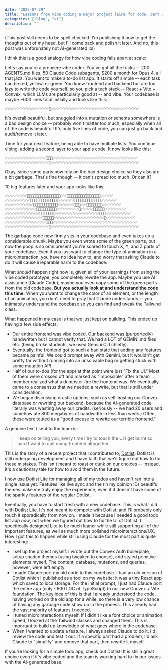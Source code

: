 ```yaml
---
date: "2025-07-29"
title: "Lessons from vibe coding a major project [LLMs for code, part 1]"
categories: ["blog", "ai"]
description: ""
---
```


(This post still needs to be spell checked. I'm publishing it now to get the thoughts out of my head, but I'll come back and polish it later. And no, this post was unforunately not AI-generated lol)

I think this is a good analogy for how vibe coding falls apart at scale:

Let's say you're a premiere vibe coder. You've got all the tricks -- 200 AGENTS.md files, 50 Claude Code subagents, $200 a month for Opus 4, all that jazz. You want to make a to-do list app. It starts off simple -- each task can be red, yellow, or green. You know frontend and backend but are too lazy to write the code yourself, so you pick a tech stack -- React + Vite + Convex, which LLMs are particularly good at -- and vibe. Your codebase is maybe ~600 lines total initially and looks like this:
```
✅✅✅✅✅✅✅✅✅✅✅✅✅✅💩✅✅✅✅✅✅✅✅✅✅✅✅✅✅✅✅✅✅✅✅✅✅✅✅✅✅✅✅
```
It's overall beautiful, but snuggled into a mutation or schema somewhere is a bad design choice -- probably won't matter too much, especially when all of the code is beautiful! It's only five lines of code, you can just go back and audit/remove it later.

Time for your next feature, being able to have multiple lists. You continue vibing, adding a second layer to your app's code. It now looks like this:
```
✅✅✅✅✅✅✅✅✅✅✅✅✅💩💩💩✅✅✅✅✅✅✅✅✅✅✅✅✅✅✅✅✅✅✅✅✅✅✅✅✅✅✅
✅✅✅✅✅✅✅✅✅✅✅✅✅✅💩✅✅✅✅✅✅✅✅✅✅✅✅✅✅✅✅✅✅✅✅✅✅✅✅✅✅✅✅
```
Okay, since some parts now rely on the bad design choice so they also are a bit garbage. That's fine though -- it can't spread too much. Or can it?

10 big features later and your app looks like this:
```
✅✅✅✅✅✅✅💩💩💩💩💩💩💩💩💩💩💩💩💩💩💩✅✅💩💩💩💩💩💩💩💩💩💩💩💩💩💩💩✅✅✅✅
✅✅✅✅✅✅✅✅💩💩💩💩💩💩💩💩💩💩💩💩💩✅✅✅✅💩💩💩💩💩💩💩💩💩💩💩💩💩✅✅✅✅✅
✅✅✅✅✅✅✅✅✅💩💩💩💩💩💩💩💩💩💩💩✅✅✅✅✅💩💩💩✅✅💩💩💩💩💩💩💩✅✅✅✅✅✅
✅✅✅✅✅✅✅✅✅✅💩💩💩💩💩💩💩💩💩✅✅✅✅✅✅✅💩✅✅✅✅💩💩💩💩💩✅✅✅✅✅✅✅
✅✅✅✅✅✅✅✅✅✅✅💩💩💩💩💩💩💩✅✅✅✅✅✅✅✅✅✅✅✅✅✅💩💩💩✅✅✅✅✅✅✅✅
✅✅✅✅✅✅✅✅✅✅✅✅💩💩💩💩💩✅✅✅✅✅✅✅✅✅✅✅✅✅✅✅✅💩✅✅✅✅✅✅✅✅✅
✅✅✅✅✅✅✅✅✅✅✅✅✅💩💩💩✅✅✅✅✅✅✅✅✅✅✅✅✅✅✅✅✅✅✅✅✅✅✅✅✅✅✅
✅✅✅✅✅✅✅✅✅✅✅✅✅✅💩✅✅✅✅✅✅✅✅✅✅✅✅✅✅✅✅✅✅✅✅✅✅✅✅✅✅✅✅
```
The garbage code now firmly sits in your codebase and even takes up a considerable chunk. Maybe you even wrote some of the green parts, but now the poop is so omnipresent you're scared to touch X, Y, and Z parts of your codebase. Even if you just want to change the type of animation in a microinteraction, you have no idea how to, and worry that asking Claude to do it will cause irreparable harm to the codebase.

What *should* happen right now is, given all of your learnings from using the vibe coded prototype, you completely rewrite the app. Maybe you use AI assistance (Claude Code), maybe you even copy some of the green parts from the old codebase. **But you actually look at and understand the code this time.** When you want to change the color of an element, or the length of an animation, you don't need to pray that Claude understands -- you intimately understand the codebase so you can find and tweak the Tailwind class.

What happened in *my* case is that we just kept on building. This ended up having a few side effects:
* Our entire frontend was vibe coded. Our backend was (purportedly) handwritten but I cannot verify that. We had a LOT of GEMINI.md files etc. (being broke students, we used Gemini CLI chiefly).
* Eventually, the frontend got to such a bad state that adding any features became painful. We could prompt away with Gemini, but it wouldn't get pretty far without running into an unsolvable bug or getting stuck with some mutation API.
* Half of our to-dos (for the app) at that point were just "Fix the UI." Most of them were crossed off and marked as "Impossible" after a team member realized what a dumpster fire the frontend was. We eventually came to a consensus that we needed a rewrite, but that is still under consideration.
* We began discussing drastic options, such as self-hosting our Convex database or rewriting our backend, because the AI-generated code literally was wasting away our credits. (seriously -- we had 20 users and somehow ate 800 megabytes of bandwidth in less than week.) Often, these were touted as a "good excuse to rewrite our terrible frontend."

A genuine text I sent to the team is:
> I keep on telling you, every time I try to touch the UI I get burnt so hard I want to quit doing frontend altogether

This is the story of a recent project that I contributed to, [Dotlist](https://github.com/edwrdq/dotlib). Dotlist is still undergoing development and I have faith that we'll figure out how to fix these mistakes. This isn't meant to roast or dunk on our choices -- instead, it's a cautionary tale for how to avoid them in the future.

<aside>I now use <a href="https://dotlist-lite.vercel.app/">Dotlist Lite</a> for managing all of my todos and haven't ran into a single issue yet. Features like live sync and the (in my opinion :D) beautiful themes make me truly enjoy the experience, even if it doesn't have some of the sparkly features of the regular Dotlist.</aside>

Eventually, you have to start fresh with a new codebase. This is what I did with [Dotlist Lite](https://github.com/aadishv/dotlist-lite). It's not meant to compete with Dotlist, and I'll probably only touch it sporadically from now on. I made it because I needed a good todo list app *now*, not when we figured out how to fix the UI of Dotlist. I specifically designed Lite to be much leaner while still supporting all of the important features, as well as much more polished microinteractions/UX. How I got this to happen while still using Claude for the most part is quite interesting:
* I set up the project myself. I wrote out the Convex Auth boilerplate, setup shadcn themes (using tweakcn to choose), and styled primitive elements myself. The content, database, mutations, and queries, however, were left empty.
* I made Claude port my old code to this codebase. I had an old version of Dotlist which I published as a tool on my website; it was a tiny React app which saved to localstorage. For the initial prompt, I just had Claude port the entire app (only ~600 LOC of TypeScript) to our new Convex + Vite foundation. The key idea of this is that I already understood the code, having worked on the old app for a while, so there is a very low chance of having any garbage code show up in the process. This already had the vast majority of features I needed.
* I tuned microinteractions myself. If I didn't like a font choice or animation speed, I looked at the Tailwind classes and changed them. This is important to build up knowledge of what goes where in the codebase.
* When I wanted to update a feature, I always asked Claude to do it. I'd review the code and test it out. If a specific part had a problem, I'd ask Claude to "simplify" and remove that part, then rewrite it myself.



If you're looking for a simple todo app, check out Dotlist! It is still a great choice even if it's vibe coded and the team is working hard to fix our issues with the AI-generated base.
